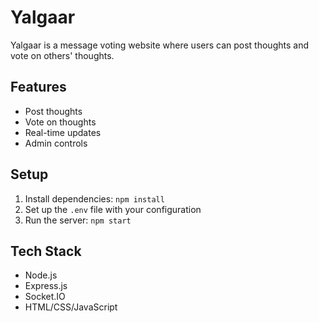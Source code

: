 # Yalgaar

Yalgaar is a message voting website where users can post thoughts and vote on others' thoughts.

## Features

- Post thoughts
- Vote on thoughts
- Real-time updates
- Admin controls

## Setup

1. Install dependencies: `npm install`
2. Set up the `.env` file with your configuration
3. Run the server: `npm start`

## Tech Stack

- Node.js
- Express.js
- Socket.IO
- HTML/CSS/JavaScript